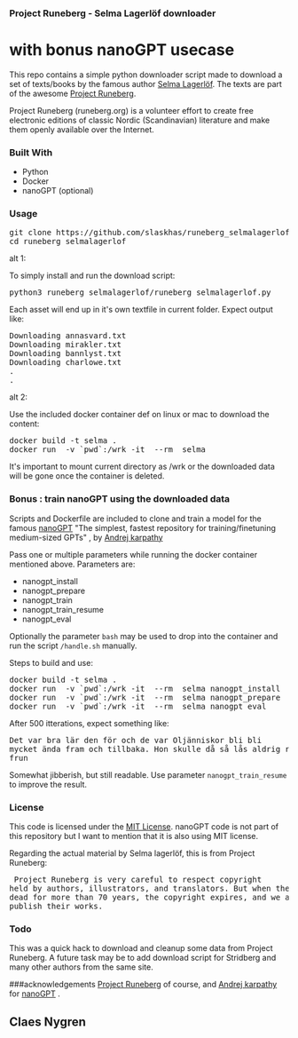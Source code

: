 
### Project Runeberg - Selma Lagerlöf downloader

# with bonus nanoGPT usecase

This repo contains a simple python downloader script made
to download a set of texts/books by the famous author [Selma Lagerlöf](https://sv.wikipedia.org/wiki/Selma_Lagerl%C3%B6f).
The texts are part of the awesome [Project Runeberg](http://runeberg.org/).

Project Runeberg (runeberg.org) is a volunteer effort to create free electronic editions of classic Nordic (Scandinavian) literature and make them openly available over the Internet.

### Built With
* Python
* Docker
* nanoGPT (optional)

### Usage

<pre>git clone https://github.com/slaskhas/runeberg_selmalagerlof.git
cd runeberg_selmalagerlof</pre>

alt 1:

To simply install and run the download script:
<pre>
python3 runeberg_selmalagerlof/runeberg_selmalagerlof.py
</pre>

Each asset will end up in it's own textfile in current folder.
Expect output like:
<pre>
Downloading annasvard.txt
Downloading mirakler.txt
Downloading bannlyst.txt
Downloading charlowe.txt
.
.
</pre>

alt 2:

Use the included docker container def on linux or mac to download the content:

<pre>docker build -t selma .
docker run  -v `pwd`:/wrk -it  --rm  selma 
</pre>

It's important to mount current directory as /wrk or the downloaded data will be gone once the container is deleted.

### Bonus : train nanoGPT using the downloaded data

Scripts and Dockerfile are included to clone and train a model for the famous [nanoGPT](https://github.com/karpathy/nanoGPT)  "The simplest, fastest repository for training/finetuning medium-sized GPTs" , by [Andrej
karpathy](https://github.com/karpathy)

Pass one or multiple parameters while running the docker container mentioned above.
Parameters are:

* nanogpt_install
* nanogpt_prepare
* nanogpt_train
* nanogpt\_train\_resume
* nanogpt_eval

Optionally the parameter `bash`  may be used to drop into the container and run the script `/handle.sh` manually.

Steps to build and use:

<pre>
docker build -t selma .
docker run  -v `pwd`:/wrk -it  --rm  selma nanogpt_install
docker run  -v `pwd`:/wrk -it  --rm  selma nanogpt_prepare  nanogpt_train
docker run  -v `pwd`:/wrk -it  --rm  selma nanogpt_eval
</pre>

After 500 itterations, expect something like:
<pre>
Det var bra lär den för och de var Oljänniskor bli bli
mycket ända fram och tillbaka. Hon skulle då så lås aldrig rörde, att hennes bli många i upphärkarna, att lättre föjde
frun
</pre>
Somewhat jibberish, but still readable.
Use parameter `nanogpt_train_resume` to improve the result.

### License

This code is licensed under the [MIT License](https://en.wikipedia.org/wiki/MIT_License). nanoGPT code is not part of this repository but I want to mention that it is also using MIT license. 

Regarding the actual material by Selma lagerlöf, this is from Project Runeberg: <pre>
Project Runeberg is very careful to respect copyright
held by authors, illustrators, and translators. 
But when they have been dead for more than 70 years, 
the copyright expires, 
and we are free to publish their works.
</pre>

### Todo

This was a quick hack to download and cleanup some data from Project Runeberg. A future task may be to add download script for Stridberg and many other authors from the same site.

###acknowledgements
[Project Runeberg](http://runeberg.org/) of course, and [Andrej
karpathy](https://github.com/karpathy) for [nanoGPT](https://github.com/karpathy/nanoGPT) .

## Claes Nygren 

